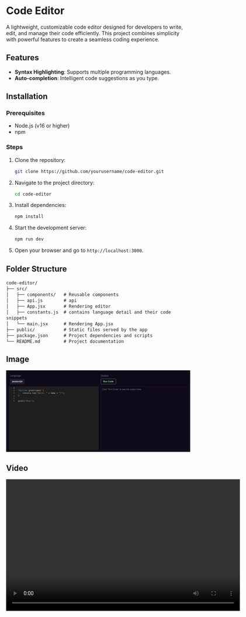 # Code Editor

A lightweight, customizable code editor designed for developers to write, edit, and manage their code efficiently. This project combines simplicity with powerful features to create a seamless coding experience.

## Features

- **Syntax Highlighting**: Supports multiple programming languages.
- **Auto-completion**: Intelligent code suggestions as you type.

## Installation

### Prerequisites
- Node.js (v16 or higher)
- npm 

### Steps
1. Clone the repository:
   ```bash
   git clone https://github.com/yourusername/code-editor.git
   ```

2. Navigate to the project directory:
   ```bash
   cd code-editor
   ```

3. Install dependencies:
   ```bash
   npm install
   ```

4. Start the development server:
   ```bash
   npm run dev
   ```

5. Open your browser and go to `http://localhost:3000`.



## Folder Structure

```
code-editor/
├── src/
│   ├── components/   # Reusable components
│   ├── api.js        # api
│   ├── App.jsx       # Rendering editor
│   ├── constants.js  # contains language detail and their code snippets
│   └── main.jsx      # Rendering App.jsx
├── public/           # Static files served by the app
├── package.json      # Project dependencies and scripts
└── README.md         # Project documentation
```

## Image
![Code Editor Screenshot](./public/Screenshot%20from%202025-01-25%2011-16-52.png)

## Video

<video width="640" height="360" controls>
  <source src="./public/Screencast from 2025-01-21 04-25-32.webm" type="video/webm">
  Your browser does not support the video tag.
</video>

